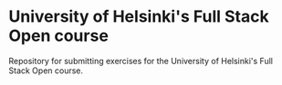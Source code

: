 # University of Helsinki's Full Stack Open course
Repository for submitting exercises for the University of Helsinki's Full Stack Open course.

